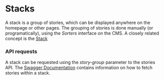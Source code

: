 # Stacks

A stack is a group of stories, which can be displayed anywhere on the homepage or other pages. The grouping of stories is done manually (or programatically), using the *Sorters* interface on the CMS. A closely related concept is the [Stack](./story-collections.md)

### API requests

A stack can be requested using the *story-group* parameter to the stories API. The [Swagger Documentation](./Readme.md#api-documentation) contains information on how to fetch stories within a stack.
